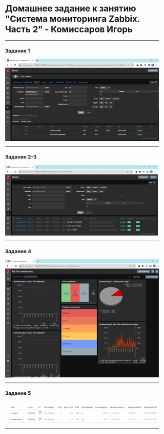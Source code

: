 # Домашнее задание к занятию "Система мониторинга Zabbix. Часть 2" - Комиссаров Игорь

---

### Задание 1

![1.jpg](https://github.com/reocoker85/8-01-git-hw/blob/main/hw-03/img/1.jpg)

---

### Задание 2-3

![2.jpg](https://github.com/reocoker85/8-01-git-hw/blob/main/hw-03/img/2.jpg)

---

### Задание 4
![3.jpg](https://github.com/reocoker85/8-01-git-hw/blob/main/hw-03/img/3.jpg)

---

### Задание 5
![3.jpg](https://github.com/reocoker85/8-01-git-hw/blob/main/hw-02/img/3.jpg)

---
